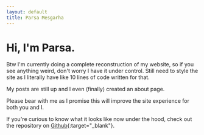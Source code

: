 ```yaml
---
layout: default
title: Parsa Mesgarha
---
```

# Hi, I'm Parsa.

Btw I'm currently doing a complete reconstruction of my website, so if you see anything weird, don't worry I have it under control. Still need to style the site as I literally have like 10 lines of code written for that.

My posts are still up and I even (finally) created an about page.

Please bear with me as I promise this will improve the site experience for both you and I.

If you're curious to know what it looks like now under the hood, check out the repository on [Github](https://github.com/pzrsa/pzrsa.github.io){:target="_blank"}.